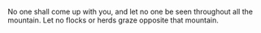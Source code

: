No one shall come up with you, and let no one be seen throughout all the mountain. Let no flocks or herds graze opposite that mountain.

